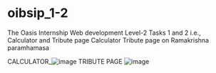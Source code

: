 # oibsip_1-2
The Oasis Internship Web development Level-2 Tasks 1 and 2 i.e., Calculator and Tribute page 
Calculator 
Tribute page on Ramakrishna paramhamasa

CALCULATOR_![image](https://github.com/juluri-kowshik/oibsip_1-2/assets/104894056/be1322b3-56c7-4063-ba90-b55ad0952027)
TRIBUTE PAGE ![image](https://github.com/juluri-kowshik/oibsip_1-2/assets/104894056/053b36e8-057a-462e-b810-5d38986c64eb)

